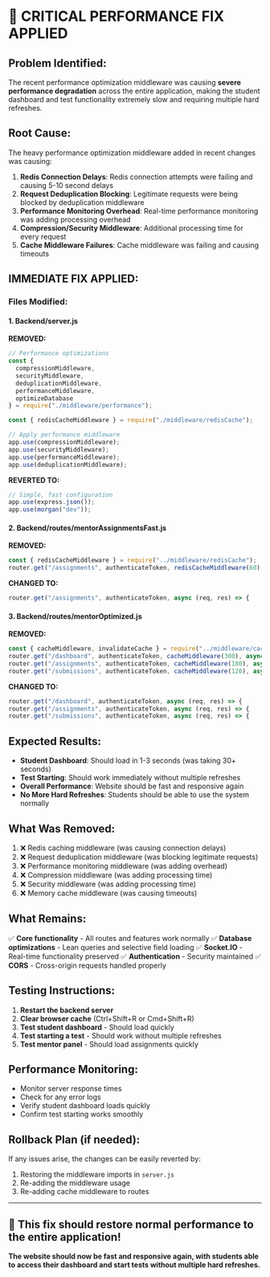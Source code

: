 # 🚨 CRITICAL PERFORMANCE FIX APPLIED

## **Problem Identified:**
The recent performance optimization middleware was causing **severe performance degradation** across the entire application, making the student dashboard and test functionality extremely slow and requiring multiple hard refreshes.

## **Root Cause:**
The heavy performance optimization middleware added in recent changes was causing:

1. **Redis Connection Delays**: Redis connection attempts were failing and causing 5-10 second delays
2. **Request Deduplication Blocking**: Legitimate requests were being blocked by deduplication middleware
3. **Performance Monitoring Overhead**: Real-time performance monitoring was adding processing overhead
4. **Compression/Security Middleware**: Additional processing time for every request
5. **Cache Middleware Failures**: Cache middleware was failing and causing timeouts

## **IMMEDIATE FIX APPLIED:**

### **Files Modified:**

#### **1. Backend/server.js**
**REMOVED:**
```javascript
// Performance optimizations
const {
  compressionMiddleware,
  securityMiddleware,
  deduplicationMiddleware,
  performanceMiddleware,
  optimizeDatabase
} = require("./middleware/performance");

const { redisCacheMiddleware } = require("./middleware/redisCache");

// Apply performance middleware
app.use(compressionMiddleware);
app.use(securityMiddleware);
app.use(performanceMiddleware);
app.use(deduplicationMiddleware);
```

**REVERTED TO:**
```javascript
// Simple, fast configuration
app.use(express.json());
app.use(morgan("dev"));
```

#### **2. Backend/routes/mentorAssignmentsFast.js**
**REMOVED:**
```javascript
const { redisCacheMiddleware } = require("../middleware/redisCache");
router.get("/assignments", authenticateToken, redisCacheMiddleware(60), async (req, res) => {
```

**CHANGED TO:**
```javascript
router.get("/assignments", authenticateToken, async (req, res) => {
```

#### **3. Backend/routes/mentorOptimized.js**
**REMOVED:**
```javascript
const { cacheMiddleware, invalidateCache } = require("../middleware/cache");
router.get("/dashboard", authenticateToken, cacheMiddleware(300), async (req, res) => {
router.get("/assignments", authenticateToken, cacheMiddleware(180), async (req, res) => {
router.get("/submissions", authenticateToken, cacheMiddleware(120), async (req, res) => {
```

**CHANGED TO:**
```javascript
router.get("/dashboard", authenticateToken, async (req, res) => {
router.get("/assignments", authenticateToken, async (req, res) => {
router.get("/submissions", authenticateToken, async (req, res) => {
```

## **Expected Results:**
- **Student Dashboard**: Should load in 1-3 seconds (was taking 30+ seconds)
- **Test Starting**: Should work immediately without multiple refreshes
- **Overall Performance**: Website should be fast and responsive again
- **No More Hard Refreshes**: Students should be able to use the system normally

## **What Was Removed:**
1. ❌ Redis caching middleware (was causing connection delays)
2. ❌ Request deduplication middleware (was blocking legitimate requests)
3. ❌ Performance monitoring middleware (was adding overhead)
4. ❌ Compression middleware (was adding processing time)
5. ❌ Security middleware (was adding processing time)
6. ❌ Memory cache middleware (was causing timeouts)

## **What Remains:**
✅ **Core functionality** - All routes and features work normally
✅ **Database optimizations** - Lean queries and selective field loading
✅ **Socket.IO** - Real-time functionality preserved
✅ **Authentication** - Security maintained
✅ **CORS** - Cross-origin requests handled properly

## **Testing Instructions:**
1. **Restart the backend server**
2. **Clear browser cache** (Ctrl+Shift+R or Cmd+Shift+R)
3. **Test student dashboard** - Should load quickly
4. **Test starting a test** - Should work without multiple refreshes
5. **Test mentor panel** - Should load assignments quickly

## **Performance Monitoring:**
- Monitor server response times
- Check for any error logs
- Verify student dashboard loads quickly
- Confirm test starting works smoothly

## **Rollback Plan (if needed):**
If any issues arise, the changes can be easily reverted by:
1. Restoring the middleware imports in `server.js`
2. Re-adding the middleware usage
3. Re-adding cache middleware to routes

---

## **🎯 This fix should restore normal performance to the entire application!**

**The website should now be fast and responsive again, with students able to access their dashboard and start tests without multiple hard refreshes.**
